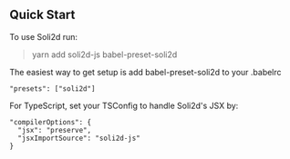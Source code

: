## Quick Start

To use Soli2d run:

> yarn add soli2d-js babel-preset-soli2d

The easiest way to get setup is add babel-preset-soli2d to your .babelrc

```
"presets": ["soli2d"]
```

For TypeScript, set your TSConfig to handle Soli2d's JSX by:
```
"compilerOptions": {
  "jsx": "preserve",
  "jsxImportSource": "soli2d-js"
}
```
